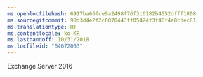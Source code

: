 ```yaml
---
ms.openlocfilehash: 6917ba65fce9a2498f76f3c6182b4552dfff1808
ms.sourcegitcommit: 90d3d4e2f2c8070443ff05424f3f46f4a8cdec81
ms.translationtype: HT
ms.contentlocale: ko-KR
ms.lasthandoff: 10/31/2018
ms.locfileid: "64672063"
---
```

Exchange Server 2016